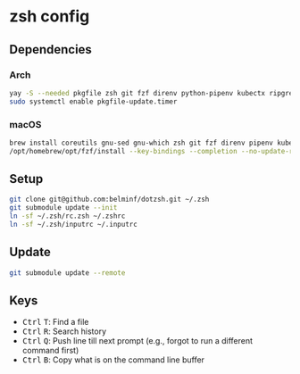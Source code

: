 # zsh config

## Dependencies

### Arch

```bash
yay -S --needed pkgfile zsh git fzf direnv python-pipenv kubectx ripgrep bat gron-bin git tree tldr fd eza oh-my-posh
sudo systemctl enable pkgfile-update.timer
```

### macOS

```bash
brew install coreutils gnu-sed gnu-which zsh git fzf direnv pipenv kubectx ripgrep bat gron git tree tldr fd eza oh-my-posh
/opt/homebrew/opt/fzf/install --key-bindings --completion --no-update-rc
```

## Setup

```bash
git clone git@github.com:belminf/dotzsh.git ~/.zsh
git submodule update --init
ln -sf ~/.zsh/rc.zsh ~/.zshrc
ln -sf ~/.zsh/inputrc ~/.inputrc
```

## Update

```bash
git submodule update --remote
```

## Keys

- <kbd>Ctrl</kbd> <kbd>T</kbd>: Find a file
- <kbd>Ctrl</kbd> <kbd>R</kbd>: Search history
- <kbd>Ctrl</kbd> <kbd>Q</kbd>: Push line till next prompt (e.g., forgot to run a different command first)
- <kbd>Ctrl</kbd> <kbd>B</kbd>: Copy what is on the command line buffer
